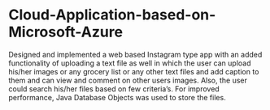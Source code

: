 # Cloud-Application-based-on-Microsoft-Azure
Designed and implemented a web based Instagram type app with an added functionality of uploading a text file as well in which the user can upload his/her images or any grocery list or any other text files and add caption to them and can view and comment on other users images. Also, the user could search his/her files based on few criteria’s. For improved performance, Java Database Objects was used to store the files.
